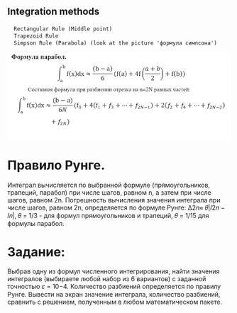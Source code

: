 ## Integration methods

      Rectangular Rule (Middle point)
      Trapezoid Rule
      Simpson Rule (Parabola) (look at the picture 'формула симпсона')

![plot](./pics/SimpsonFormula.png)

# Правило Рунге.

Интеграл вычисляется по выбранной формуле (прямоугольников, трапеций,
парабол) при числе шагов, равном n, а затем при числе шагов, равном 2n. Погрешность
вычисления значения интеграла при числе шагов, равном 2n, определяется по формуле
Рунге: ∆2𝑛≈ 𝜃|𝐼2𝑛 − 𝐼𝑛|, 𝜃 = 1/3 - для формул прямоугольников и трапеций, 𝜃 = 1/15 для
формулы парабол.

# Задание:

Выбрав одну из формул численного интегрирования, найти значения
интегралов (выбираете любой набор из 6 вариантов) с заданной точностью 𝜀 = 10−4.
Количество разбиений определяется по правилу Рунге. Вывести на экран значение
интеграла, количество разбиений, сравнить с решением, полученным в любом
математическом пакете.
